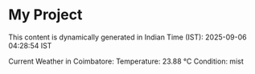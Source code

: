 # My Project

This content is dynamically generated in Indian Time (IST): 2025-09-06 04:28:54 IST


Current Weather in Coimbatore:
Temperature: 23.88 °C
Condition: mist
